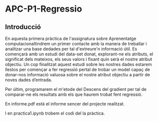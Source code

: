 # APC-P1-Regressio
## Introducció
En aquesta primera pràctica de l'assignatura sobre Aprenentatge computacionaltindrem un primer contacte amb la manera de treballar i analitzar una base dedades per  tal  d'extreure'n  informació útil. Es  començarà amb un estudi del data-set donat, explorant-ne els atributs, el significat dels mateixos, els seus valors i fixant quin serà el nostre atribut objectiu. Un cop finalitzat aquest estudi sobre les nostres dades estarem llestos per començar a fer regressió pertal de trobar un model capaç de donar-nos informació valuosa sobre el nostre atribut objectiu a partir de noves dades d’entrada. 

Per últim, programarem el m'etode del Descens del gradient per tal de comparar-ne els resultats amb els que haurem trobat fent regressió.

En informe.pdf està el informe sencer del projecte realitzat.

I en practica1.ipynb trobem el codi del la pràctica.